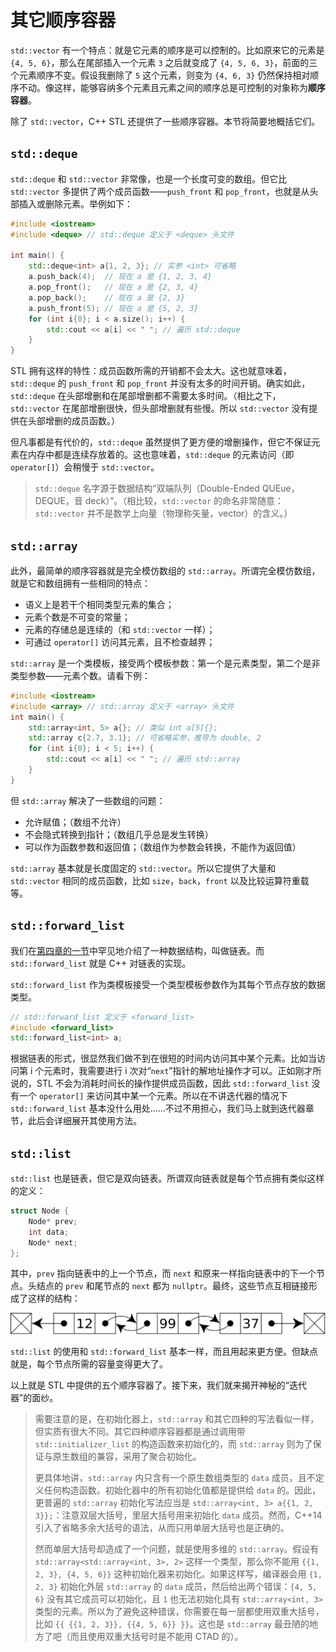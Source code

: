 # 其它顺序容器

`std::vector` 有一个特点：就是它元素的顺序是可以控制的。比如原来它的元素是 `{4, 5, 6}`，那么在尾部插入一个元素 `3` 之后就变成了 `{4, 5, 6, 3}`，前面的三个元素顺序不变。假设我删除了 `5` 这个元素，则变为 `{4, 6, 3}` 仍然保持相对顺序不动。像这样，能够容纳多个元素且元素之间的顺序总是可控制的对象称为**顺序容器**。

除了 `std::vector`，C++ STL 还提供了一些顺序容器。本节将简要地概括它们。

## `std::deque`

`std::deque` 和 `std::vector` 非常像，也是一个长度可变的数组。但它比 `std::vector` 多提供了两个成员函数——`push_front` 和 `pop_front`，也就是从头部插入或删除元素。举例如下：

```cpp codemo(show)
#include <iostream>
#include <deque> // std::deque 定义于 <deque> 头文件

int main() {
    std::deque<int> a{1, 2, 3}; // 实参 <int> 可省略
    a.push_back(4);  // 现在 a 是 {1, 2, 3, 4}
    a.pop_front();   // 现在 a 是 {2, 3, 4}
    a.pop_back();    // 现在 a 是 {2, 3}
    a.push_front(5); // 现在 a 是 {5, 2, 3}
    for (int i{0}; i < a.size(); i++) {
        std::cout << a[i] << " "; // 遍历 std::deque
    }
}
```

STL 拥有这样的特性：成员函数所需的开销都不会太大。这也就意味着，`std::deque` 的 `push_front` 和 `pop_front` 并没有太多的时间开销。确实如此，`std::deque` 在头部增删和在尾部增删都不需要太多时间。（相比之下，`std::vector` 在尾部增删很快，但头部增删就有些慢。所以 `std::vector` 没有提供在头部增删的成员函数。）

但凡事都是有代价的，`std::deque` 虽然提供了更方便的增删操作，但它不保证元素在内存中都是连续存放着的。这也意味着，`std::deque` 的元素访问（即 `operator[]`）会稍慢于 `std::vector`。

> `std::deque` 名字源于数据结构“双端队列（Double-Ended QUEue，DEQUE，音 deck）”。（相比较，`std::vector` 的命名非常随意：`std::vector` 并不是数学上向量（物理称矢量，vector）的含义。）

## `std::array`

此外，最简单的顺序容器就是完全模仿数组的 `std::array`。所谓完全模仿数组，就是它和数组拥有一些相同的特点：
- 语义上是若干个相同类型元素的集合；
- 元素个数是不可变的常量；
- 元素的存储总是连续的（和 `std::vector` 一样）；
- 可通过 `operator[]` 访问其元素，且不检查越界；

`std::array` 是一个类模板，接受两个模板参数：第一个是元素类型，第二个是非类型参数——元素个数。请看下例：
```cpp codemo(show)
#include <iostream>
#include <array> // std::array 定义于 <array> 头文件
int main() {
    std::array<int, 5> a{}; // 类似 int a[5]{};
    std::array c{2.7, 3.1}; // 可省略实参，推导为 double, 2
    for (int i{0}; i < 5; i++) {
        std::cout << a[i] << " "; // 遍历 std::array
    }
}
```

但 `std::array` 解决了一些数组的问题：
- 允许赋值；（数组不允许）
- 不会隐式转换到指针；（数组几乎总是发生转换）
- 可以作为函数参数和返回值；（数组作为参数会转换，不能作为返回值）

`std::array` 基本就是长度固定的 `std::vector`。所以它提供了大量和 `std::vector` 相同的成员函数，比如 `size`，`back`，`front` 以及比较运算符重载等。

## `std::forward_list`

我们在[第四章的一节](/ch04/list/README.md)中罕见地介绍了一种数据结构，叫做链表。而 `std::forward_list` 就是 C++ 对链表的实现。

`std::forward_list` 作为类模板接受一个类型模板参数作为其每个节点存放的数据类型。

```cpp
// std::forward_list 定义于 <forward_list>
#include <forward_list>
std::forward_list<int> a;
```

根据链表的形式，很显然我们做不到在很短的时间内访问其中某个元素。比如当访问第 i 个元素时，我需要进行 i 次对“`next`”指针的解地址操作才可以。正如刚才所说的，STL 不会为消耗时间长的操作提供成员函数，因此 `std::forward_list` 没有一个 `operator[]` 来访问其中某一个元素。所以在不讲迭代器的情况下 `std::forward_list` 基本没什么用处……不过不用担心，我们马上就到迭代器章节，此后会详细展开其使用方法。

## `std::list`

`std::list` 也是链表，但它是双向链表。所谓双向链表就是每个节点拥有类似这样的定义：
```cpp
struct Node {
    Node* prev;
    int data;
    Node* next;
};
```

其中，`prev` 指向链表中的上一个节点，而 `next` 和原来一样指向链表中的下一个节点。头结点的 `prev` 和尾节点的 `next` 都为 `nullptr`。最终，这些节点互相链接形成了这样的结构：

<img src="/assets/Doubly-linked-list.svg" alt="Doubly Linked List">

`std::list` 的使用和 `std::forward_list` 基本一样，而且用起来更方便。但缺点就是，每个节点所需的容量变得更大了。

以上就是 STL 中提供的五个顺序容器了。接下来，我们就来揭开神秘的“迭代器”的面纱。

> 需要注意的是，在初始化器上，`std::array` 和其它四种的写法看似一样，但实质有很大不同。其它四种顺序容器都是通过调用带 `std::initializer_list` 的构造函数来初始化的，而 `std::array` 则为了保证与原生数组的兼容，采用了聚合初始化。
> 
> 更具体地讲，`std::array` 内只含有一个原生数组类型的 `data` 成员，且不定义任何构造函数。初始化器中的所有初始化值都是提供给 `data` 的。因此，更普遍的 `std::array` 初始化写法应当是 `std::array<int, 3> a{{1, 2, 3}};`：注意双层大括号，里层大括号用来初始化 `data` 成员。然而，C++14 引入了省略多余大括号的语法，从而只用单层大括号也是正确的。
> 
> 然而单层大括号却造成了一个问题，就是使用多维的 `std::array`。假设有 `std::array<std::array<int, 3>, 2>` 这样一个类型，那么你不能用 `{{1, 2, 3}, {4, 5, 6}}` 这种初始化器来初始化。如果这样写，编译器会用 `{1, 2, 3}` 初始化外层 `std::array` 的 `data` 成员，然后给出两个错误：`{4, 5, 6}` 没有其它成员可以初始化，且 `1` 也无法初始化具有 `std::array<int, 3>` 类型的元素。所以为了避免这种错误，你需要在每一层都使用双重大括号，比如 `{{ {{1, 2, 3}}, {{4, 5, 6}} }}`。这也是 `std::array` 最丑陋的地方了吧（而且使用双重大括号时是不能用 CTAD 的）。
